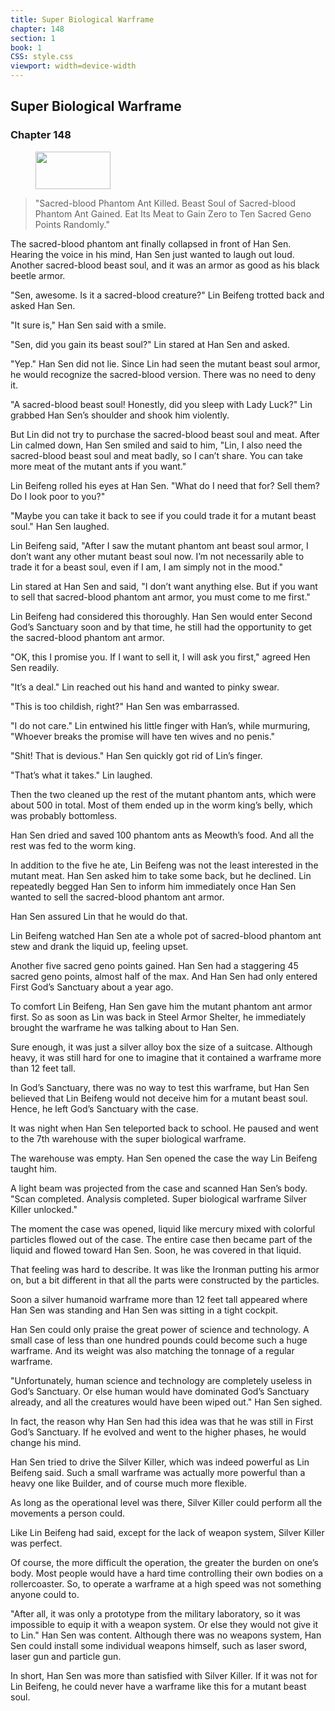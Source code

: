 ```yaml
---
title: Super Biological Warframe
chapter: 148
section: 1
book: 1
CSS: style.css
viewport: width=device-width
---
```


## Super Biological Warframe

### Chapter 148

<figure>
	<img src="../Images/gem.gif" alt="" id="gem" width="120" height="60" />
</figure>

> "Sacred-blood Phantom Ant Killed. Beast Soul of Sacred-blood Phantom Ant Gained. Eat Its Meat to Gain Zero to Ten Sacred Geno Points Randomly."
>

The sacred-blood phantom ant finally collapsed in front of Han Sen. Hearing the voice in his mind, Han Sen just wanted to laugh out loud. Another sacred-blood beast soul, and it was an armor as good as his black beetle armor.

"Sen, awesome. Is it a sacred-blood creature?" Lin Beifeng trotted back and asked Han Sen.

"It sure is," Han Sen said with a smile.

"Sen, did you gain its beast soul?" Lin stared at Han Sen and asked.

"Yep." Han Sen did not lie. Since Lin had seen the mutant beast soul armor, he would recognize the sacred-blood version. There was no need to deny it.

"A sacred-blood beast soul! Honestly, did you sleep with Lady Luck?" Lin grabbed Han Sen’s shoulder and shook him violently.

But Lin did not try to purchase the sacred-blood beast soul and meat. After Lin calmed down, Han Sen smiled and said to him, "Lin, I also need the sacred-blood beast soul and meat badly, so I can’t share. You can take more meat of the mutant ants if you want."

Lin Beifeng rolled his eyes at Han Sen. "What do I need that for? Sell them? Do I look poor to you?"

"Maybe you can take it back to see if you could trade it for a mutant beast soul." Han Sen laughed.

Lin Beifeng said, "After I saw the mutant phantom ant beast soul armor, I don’t want any other mutant beast soul now. I’m not necessarily able to trade it for a beast soul, even if I am, I am simply not in the mood."

Lin stared at Han Sen and said, "I don’t want anything else. But if you want to sell that sacred-blood phantom ant armor, you must come to me first."

Lin Beifeng had considered this thoroughly. Han Sen would enter Second God’s Sanctuary soon and by that time, he still had the opportunity to get the sacred-blood phantom ant armor.

"OK, this I promise you. If I want to sell it, I will ask you first," agreed Hen Sen readily.

"It’s a deal." Lin reached out his hand and wanted to pinky swear.

"This is too childish, right?" Han Sen was embarrassed.

"I do not care." Lin entwined his little finger with Han’s, while murmuring, "Whoever breaks the promise will have ten wives and no penis."

"Shit! That is devious." Han Sen quickly got rid of Lin’s finger.

"That’s what it takes." Lin laughed.

Then the two cleaned up the rest of the mutant phantom ants, which were about 500 in total. Most of them ended up in the worm king’s belly, which was probably bottomless.

Han Sen dried and saved 100 phantom ants as Meowth’s food. And all the rest was fed to the worm king.

In addition to the five he ate, Lin Beifeng was not the least interested in the mutant meat. Han Sen asked him to take some back, but he declined. Lin repeatedly begged Han Sen to inform him immediately once Han Sen wanted to sell the sacred-blood phantom ant armor.

Han Sen assured Lin that he would do that.

Lin Beifeng watched Han Sen ate a whole pot of sacred-blood phantom ant stew and drank the liquid up, feeling upset.

Another five sacred geno points gained. Han Sen had a staggering 45 sacred geno points, almost half of the max. And Han Sen had only entered First God’s Sanctuary about a year ago.

To comfort Lin Beifeng, Han Sen gave him the mutant phantom ant armor first. So as soon as Lin was back in Steel Armor Shelter, he immediately brought the warframe he was talking about to Han Sen.

Sure enough, it was just a silver alloy box the size of a suitcase. Although heavy, it was still hard for one to imagine that it contained a warframe more than 12 feet tall.

In God’s Sanctuary, there was no way to test this warframe, but Han Sen believed that Lin Beifeng would not deceive him for a mutant beast soul. Hence, he left God’s Sanctuary with the case.

It was night when Han Sen teleported back to school. He paused and went to the 7th warehouse with the super biological warframe.

The warehouse was empty. Han Sen opened the case the way Lin Beifeng taught him.

A light beam was projected from the case and scanned Han Sen’s body. "Scan completed. Analysis completed. Super biological warframe Silver Killer unlocked."

The moment the case was opened, liquid like mercury mixed with colorful particles flowed out of the case. The entire case then became part of the liquid and flowed toward Han Sen. Soon, he was covered in that liquid.

That feeling was hard to describe. It was like the Ironman putting his armor on, but a bit different in that all the parts were constructed by the particles.

Soon a silver humanoid warframe more than 12 feet tall appeared where Han Sen was standing and Han Sen was sitting in a tight cockpit.

Han Sen could only praise the great power of science and technology. A small case of less than one hundred pounds could become such a huge warframe. And its weight was also matching the tonnage of a regular warframe.

"Unfortunately, human science and technology are completely useless in God’s Sanctuary. Or else human would have dominated God’s Sanctuary already, and all the creatures would have been wiped out." Han Sen sighed.

In fact, the reason why Han Sen had this idea was that he was still in First God’s Sanctuary. If he evolved and went to the higher phases, he would change his mind.

Han Sen tried to drive the Silver Killer, which was indeed powerful as Lin Beifeng said. Such a small warframe was actually more powerful than a heavy one like Builder, and of course much more flexible.

As long as the operational level was there, Silver Killer could perform all the movements a person could.

Like Lin Beifeng had said, except for the lack of weapon system, Silver Killer was perfect.

Of course, the more difficult the operation, the greater the burden on one’s body. Most people would have a hard time controlling their own bodies on a rollercoaster. So, to operate a warframe at a high speed was not something anyone could to.

"After all, it was only a prototype from the military laboratory, so it was impossible to equip it with a weapon system. Or else they would not give it to Lin." Han Sen was content. Although there was no weapons system, Han Sen could install some individual weapons himself, such as laser sword, laser gun and particle gun.

In short, Han Sen was more than satisfied with Silver Killer. If it was not for Lin Beifeng, he could never have a warframe like this for a mutant beast soul.